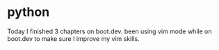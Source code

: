 # python
Today I finished 3 chapters on boot.dev.
been using vim mode while on boot.dev to make sure I improve my vim skills.
